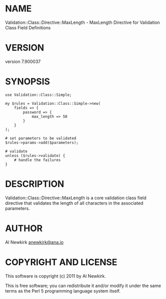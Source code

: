 # NAME

Validation::Class::Directive::MaxLength - MaxLength Directive for Validation Class Field Definitions

# VERSION

version 7.900037

# SYNOPSIS

    use Validation::Class::Simple;

    my $rules = Validation::Class::Simple->new(
        fields => {
            password => {
                max_length => 50
            }
        }
    );

    # set parameters to be validated
    $rules->params->add($parameters);

    # validate
    unless ($rules->validate) {
        # handle the failures
    }

# DESCRIPTION

Validation::Class::Directive::MaxLength is a core validation class field
directive that validates the length of all characters in the associated
parameters.

# AUTHOR

Al Newkirk <anewkirk@ana.io>

# COPYRIGHT AND LICENSE

This software is copyright (c) 2011 by Al Newkirk.

This is free software; you can redistribute it and/or modify it under
the same terms as the Perl 5 programming language system itself.
